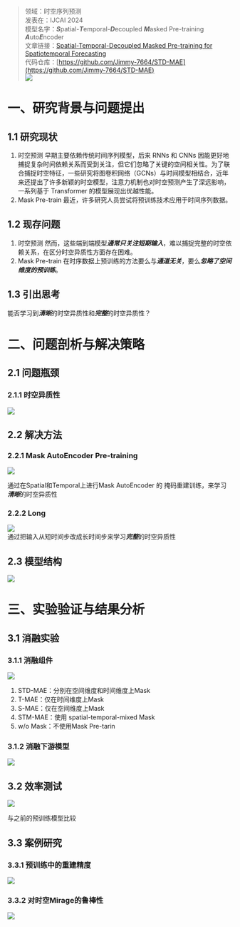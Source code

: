 >领域：时空序列预测  
>发表在：IJCAI 2024  
>模型名字：***S***patial-***T***emporal-***D***ecoupled ***M***asked Pre-training ***A***uto***E***ncoder  
>文章链接：[Spatial-Temporal-Decoupled Masked Pre-training for Spatiotemporal Forecasting](https://arxiv.org/abs/2312.00516)  
>代码仓库：[https://github.com/Jimmy-7664/STD-MAE](https://github.com/Jimmy-7664/STD-MAE)  
![](https://picgo-for-paper-reading.oss-cn-beijing.aliyuncs.com/img/![[2024_IJCAI_STDMAE-20250302170444.png]].png)
# 一、研究背景与问题提出
## 1.1 研究现状
1. 时空预测
	早期主要依赖传统时间序列模型，后来 RNNs 和 CNNs 因能更好地捕捉复杂时间依赖关系而受到关注，但它们忽略了关键的空间相关性。为了联合捕捉时空特征，一些研究将图卷积网络（GCNs）与时间模型相结合，近年来还提出了许多新颖的时空模型，注意力机制也对时空预测产生了深远影响，一系列基于 Transformer 的模型展现出优越性能。
2. Mask Pre-train
	最近，许多研究人员尝试将预训练技术应用于时间序列数据。
## 1.2 现存问题
1. 时空预测
	然而，这些端到端模型***通常只关注短期输入***，难以捕捉完整的时空依赖关系，在区分时空异质性方面存在困难。
2. Mask Pre-train
	在时序数据上预训练的方法要么与***通道无关***，要么***忽略了空间维度的预训练***。
## 1.3 引出思考
能否学习到***清晰***的时空异质性和***完整***的时空异质性？
# 二、问题剖析与解决策略
## 2.1 问题瓶颈
### 2.1.1 时空异质性
![](https://picgo-for-paper-reading.oss-cn-beijing.aliyuncs.com/img/![[2024_IJCAI_STDMAE-20250302172630.png]].png)
## 2.2 解决方法
### 2.2.1 Mask AutoEncoder Pre-training
![](https://picgo-for-paper-reading.oss-cn-beijing.aliyuncs.com/img/![[2024_IJCAI_STDMAE-20250302173107.png]].png)

通过在Spatial和Temporal上进行Mask AutoEncoder 的 掩码重建训练，来学习***清晰***的时空异质性

### 2.2.2 Long
![](https://picgo-for-paper-reading.oss-cn-beijing.aliyuncs.com/img/![[2024_IJCAI_STDMAE-20250302173300.png]].png)  
通过把输入从短时间步改成长时间步来学习***完整***的时空异质性
## 2.3 模型结构
![](https://picgo-for-paper-reading.oss-cn-beijing.aliyuncs.com/img/![[2024_IJCAI_STDMAE-20250302170444.png]].png)
# 三、实验验证与结果分析 
## 3.1 消融实验
### 3.1.1 消融组件
![](https://picgo-for-paper-reading.oss-cn-beijing.aliyuncs.com/img/![[2024_IJCAI_STDMAE-20250302173607.png]].png)
1. STD-MAE：分别在空间维度和时间维度上Mask
2. T-MAE：仅在时间维度上Mask
3. S-MAE：仅在空间维度上Mask
4. STM-MAE：使用 spatial-temporal-mixed Mask
5. w/o Mask：不使用Mask Pre-tarin

### 3.1.2 消融下游模型
![](https://picgo-for-paper-reading.oss-cn-beijing.aliyuncs.com/img/20250307000127.png)


## 3.2 效率测试
![](https://picgo-for-paper-reading.oss-cn-beijing.aliyuncs.com/img/20250307000219.png)

与之前的预训练模型比较
## 3.3 案例研究
### 3.3.1 预训练中的重建精度
![](https://picgo-for-paper-reading.oss-cn-beijing.aliyuncs.com/img/![[2024_IJCAI_STDMAE-20250302174313.png]].png)
### 3.3.2 对时空Mirage的鲁棒性
![](https://picgo-for-paper-reading.oss-cn-beijing.aliyuncs.com/img/![[2024_IJCAI_STDMAE-20250302174326.png]].png)